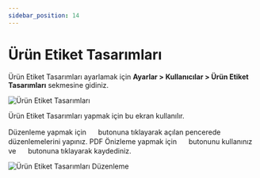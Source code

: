 ```yaml
---
sidebar_position: 14
---
```


# Ürün Etiket Tasarımları

Ürün Etiket Tasarımları ayarlamak için **Ayarlar > Kullanıcılar > Ürün Etiket Tasarımları** sekmesine gidiniz. 

![Ürün Etiket Tasarımları](/img/ayarlar/urun-etiket-tasarimlari.png)

Ürün Etiket Tasarımları yapmak için bu ekran kullanılır. 

Düzenleme yapmak için <img src="/img/butonlar/duzenle-buton-2.png" height="16"/> butonuna tıklayarak açılan pencerede düzenlemelerini yapınız. PDF Önizleme yapmak için <img src="/img/butonlar/pdf-onizleme-buton.png" height="16"/> butonunu kullanınız ve <img src="/img/butonlar/gonder-buton.png" height="16"/> butonuna tıklayarak kaydediniz.

![Ürün Etiket Tasarımları Düzenleme](/img/ayarlar/urun-etiket-tasarimlari-duzenle.png)


